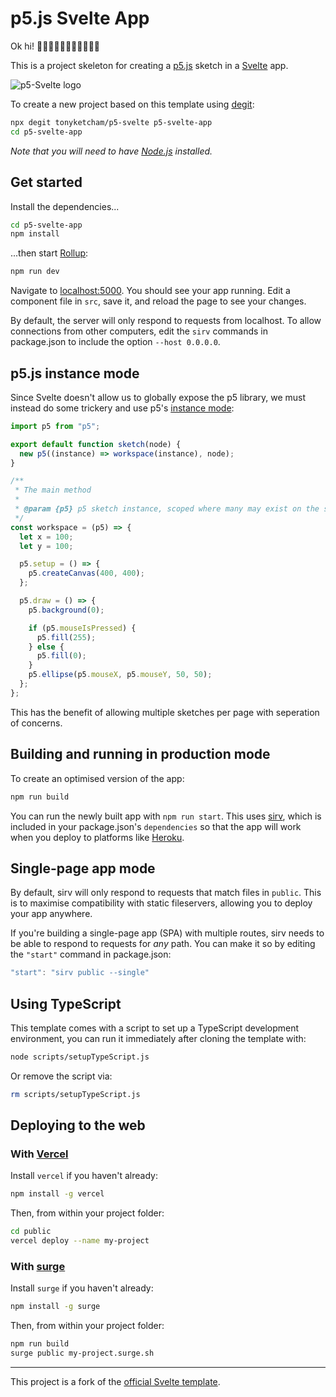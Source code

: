 # p5.js Svelte App

Ok hi! 👋👋🏿👋🏽👋🏻👋🏾👋🏼

This is a project skeleton for creating a [p5.js](https://p5js.org/) sketch in a [Svelte](https://svelte.dev) app.

![p5-Svelte logo](https://raw.githubusercontent.com/tonyketcham/p5-svelte/nice/screely-1596170721775.png)

To create a new project based on this template using [degit](https://github.com/Rich-Harris/degit):

```bash
npx degit tonyketcham/p5-svelte p5-svelte-app
cd p5-svelte-app
```

_Note that you will need to have [Node.js](https://nodejs.org) installed._

## Get started

Install the dependencies...

```bash
cd p5-svelte-app
npm install
```

...then start [Rollup](https://rollupjs.org):

```bash
npm run dev
```

Navigate to [localhost:5000](http://localhost:5000). You should see your app running. Edit a component file in `src`, save it, and reload the page to see your changes.

By default, the server will only respond to requests from localhost. To allow connections from other computers, edit the `sirv` commands in package.json to include the option `--host 0.0.0.0`.

## p5.js instance mode

Since Svelte doesn't allow us to globally expose the p5 library, we must instead do some trickery and use p5's [instance mode](https://github.com/processing/p5.js/wiki/Global-and-instance-mode):

```js
import p5 from "p5";

export default function sketch(node) {
  new p5((instance) => workspace(instance), node);
}

/**
 * The main method
 *
 * @param {p5} p5 sketch instance, scoped where many may exist on the same page
 */
const workspace = (p5) => {
  let x = 100;
  let y = 100;

  p5.setup = () => {
    p5.createCanvas(400, 400);
  };

  p5.draw = () => {
    p5.background(0);

    if (p5.mouseIsPressed) {
      p5.fill(255);
    } else {
      p5.fill(0);
    }
    p5.ellipse(p5.mouseX, p5.mouseY, 50, 50);
  };
};
```

This has the benefit of allowing multiple sketches per page with seperation of concerns.

## Building and running in production mode

To create an optimised version of the app:

```bash
npm run build
```

You can run the newly built app with `npm run start`. This uses [sirv](https://github.com/lukeed/sirv), which is included in your package.json's `dependencies` so that the app will work when you deploy to platforms like [Heroku](https://heroku.com).

## Single-page app mode

By default, sirv will only respond to requests that match files in `public`. This is to maximise compatibility with static fileservers, allowing you to deploy your app anywhere.

If you're building a single-page app (SPA) with multiple routes, sirv needs to be able to respond to requests for _any_ path. You can make it so by editing the `"start"` command in package.json:

```js
"start": "sirv public --single"
```

## Using TypeScript

This template comes with a script to set up a TypeScript development environment, you can run it immediately after cloning the template with:

```bash
node scripts/setupTypeScript.js
```

Or remove the script via:

```bash
rm scripts/setupTypeScript.js
```

## Deploying to the web

### With [Vercel](https://vercel.com)

Install `vercel` if you haven't already:

```bash
npm install -g vercel
```

Then, from within your project folder:

```bash
cd public
vercel deploy --name my-project
```

### With [surge](https://surge.sh/)

Install `surge` if you haven't already:

```bash
npm install -g surge
```

Then, from within your project folder:

```bash
npm run build
surge public my-project.surge.sh
```

---

This project is a fork of the [official Svelte template](https://github.com/sveltejs/template).
